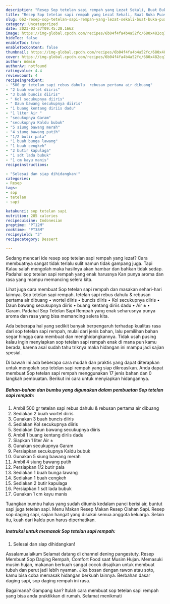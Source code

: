```yaml
---
description: "Resep Sop tetelan sapi rempah yang Lezat Sekali, Buat Buka Puasa Bikin Ngiler"
title: "Resep Sop tetelan sapi rempah yang Lezat Sekali, Buat Buka Puasa Bikin Ngiler"
slug: 662-resep-sop-tetelan-sapi-rempah-yang-lezat-sekali-buat-buka-puasa-bikin-ngiler
category: Uncategorized
date: 2023-03-27T09:45:28.166Z
image: https://img-global.cpcdn.com/recipes/6b04f4fa4b4a52fc/680x482cq70/sop-tetelan-sapi-rempah-foto-resep-utama.jpg
hideToc: false
enableToc: true
enableTocContent: false
thumbnail: https://img-global.cpcdn.com/recipes/6b04f4fa4b4a52fc/680x482cq70/sop-tetelan-sapi-rempah-foto-resep-utama.jpg
cover: https://img-global.cpcdn.com/recipes/6b04f4fa4b4a52fc/680x482cq70/sop-tetelan-sapi-rempah-foto-resep-utama.jpg
author: Admin
authorAv: notfound
ratingvalue: 4.4
reviewcount: 4
recipeingredient:
- "500 gr tetelan sapi rebus dahulu  rebusan pertama air dibuang"
- "2 buah wortel diiris"
- "3 buah buncis diiris"
- " Kol secukupnya diiris"
- " Daun bawang secukupnya diiris"
- "1 buang kentang diriis dadu"
- "1 liter Air "
- "secukupnya Garam"
- "secukupnya Kaldu bubuk"
- "5 siung bawang merah"
- "4 siung bawang putih"
- "1/2 butir pala"
- "1 buah bunga lawang"
- "1 buah cengkeh"
- "2 butir kapulaga"
- "1 sdt lada bubuk"
- "1 cm kayu manis"
recipeinstructions:

- "Selesai dan siap dihidangkan!"
categories:
- Resep
tags:
- sop
- tetelan
- sapi

katakunci: sop tetelan sapi 
nutrition: 285 calories
recipecuisine: Indonesian
preptime: "PT12M"
cooktime: "PT38M"
recipeyield: "3"
recipecategory: Dessert

---
```



Sedang mencari ide resep sop tetelan sapi rempah yang lezat? Cara membuatnya sangat tidak terlalu sulit namun tidak gampang juga. Tapi Kalau salah mengolah maka hasilnya akan hambar dan bahkan tidak sedap. Padahal sop tetelan sapi rempah yang enak harusnya Kan punya aroma dan rasa yang mampu memancing selera kita.


Lihat juga cara membuat Sop tetelan sapi rempah dan masakan sehari-hari lainnya. Sop tetelan sapi rempah. tetelan sapi rebus dahulu &amp; rebusan pertama air dibuang • wortel diiris • buncis diiris • Kol secukupnya diiris • Daun bawang secukupnya diiris • buang kentang diriis dadu • Air ± • Garam. Padahal Sop Tetelan Sapi Rempah yang enak seharusnya punya aroma dan rasa yang bisa memancing selera kita.

Ada beberapa hal yang sedikit banyak berpengaruh terhadap kualitas rasa dari sop tetelan sapi rempah, mulai dari jenis bahan, lalu pemilihan bahan segar hingga cara membuat dan menghidangkannya. Tidak usah pusing kalau ingin menyiapkan sop tetelan sapi rempah enak di mana pun kamu berada, karena asal sudah tahu triknya maka hidangan ini mampu jadi sajian spesial.


Di bawah ini ada beberapa cara mudah dan praktis yang dapat diterapkan untuk mengolah sop tetelan sapi rempah yang siap dikreasikan. Anda dapat membuat Sop tetelan sapi rempah menggunakan 17 jenis bahan dan 0 langkah pembuatan. Berikut ini cara untuk menyiapkan hidangannya.

<!--inarticleads1-->

##### Bahan-bahan dan bumbu yang digunakan dalam pembuatan Sop tetelan sapi rempah:

1. Ambil 500 gr tetelan sapi rebus dahulu &amp; rebusan pertama air dibuang
1. Sediakan 2 buah wortel diiris
1. Gunakan 3 buah buncis diiris
1. Sediakan  Kol secukupnya diiris
1. Sediakan  Daun bawang secukupnya diiris
1. Ambil 1 buang kentang diriis dadu
1. Siapkan 1 liter Air ±
1. Gunakan secukupnya Garam
1. Persiapkan secukupnya Kaldu bubuk
1. Gunakan 5 siung bawang merah
1. Ambil 4 siung bawang putih
1. Persiapkan 1/2 butir pala
1. Sediakan 1 buah bunga lawang
1. Sediakan 1 buah cengkeh
1. Sediakan 2 butir kapulaga
1. Persiapkan 1 sdt lada bubuk
1. Gunakan 1 cm kayu manis


Tuangkan bumbu halus yang sudah ditumis kedalam panci berisi air, buntut sapi juga tetelan sapi. Menu Makan Resep Makan Resep Olahan Sapi. Resep sop daging sapi, sajian hangat yang disukai semua anggota keluarga. Selain itu, kuah dari kaldu pun harus diperhatikan. 

<!--inarticleads2-->

##### Instruksi untuk memasak Sop tetelan sapi rempah:


1. Selesai dan siap dihidangkan!

Assalamualaikum Selamat datang di channel dening pangestuty. Resep Membuat Sop Daging Rempah, Comfort Food saat Musim Hujan. Memasuki musim hujan, makanan berkuah sangat cocok disajikan untuk membuat tubuh dan perut jadi lebih nyaman. Jika bosan dengan rawon atau soto, kamu bisa coba memasak hidangan berkuah lainnya. Berbahan dasar daging sapi, sop daging rempah ini rasa. 

Bagaimana? Gampang kan? Itulah cara membuat sop tetelan sapi rempah yang bisa anda praktikkan di rumah. Selamat menikmati
